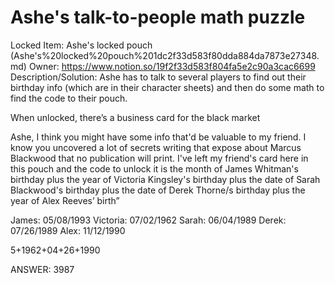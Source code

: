 # Ashe's talk-to-people math puzzle

Locked Item: Ashe's locked pouch (Ashe's%20locked%20pouch%201dc2f33d583f80dda884da7873e27348.md)
Owner: https://www.notion.so/19f2f33d583f804fa5e2c90a3cac6699
Description/Solution: Ashe has to talk to several players to find out their birthday info (which are in their character sheets) and then do some math to find the code to their pouch. 

When unlocked, there’s a business card for the black market

Ashe, I think you might have some info that'd be valuable to my friend. I know you uncovered a lot of secrets writing that expose about Marcus Blackwood that no publication will print. I've left my friend's card here in this pouch and the code to unlock it is the month of James Whitman's birthday plus the year of Victoria Kingsley's birthday plus the date of Sarah Blackwood's birthday plus the date of Derek Thorne/s birthday plus the year of Alex Reeves’ birth”

James: 05/08/1993
Victoria: 07/02/1962
Sarah: 06/04/1989
Derek: 07/26/1989
Alex: 11/12/1990

5+1962+04+26+1990

ANSWER: 3987